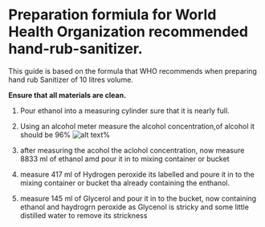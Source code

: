 # Preparation formiula for World Health Organization recommended hand-rub-sanitizer.
This guide is based on the formula that WHO recommends when preparing hand rub Sanitizer of 10 litres volume.


**Ensure that all materials are clean.**

1. Pour ethanol into a measuring cylinder sure that it is nearly full.

2. Using an alcohol meter measure the alcohol concentration,of alcohol it should be 96%
![alt text](https://github.com/vugawilliam/hand-rub-sanitizer/blob/main/images/alcoholmeter.JPG)%
4. after measuring the acohol the aclohol concentration, now measure 8833  ml of ethanol amd pour it in to mixing container or bucket 
5. measure 417 ml of Hydrogen peroxide  its labelled and poure it in to the mixing container or bucket tha already containing the enthanol.
6. measure 145 ml of Glycerol and pour it in to the bucket, now containing ethanol and haydrogrn peroxide as Glycenol is stricky and some little distilled water to remove its strickness

